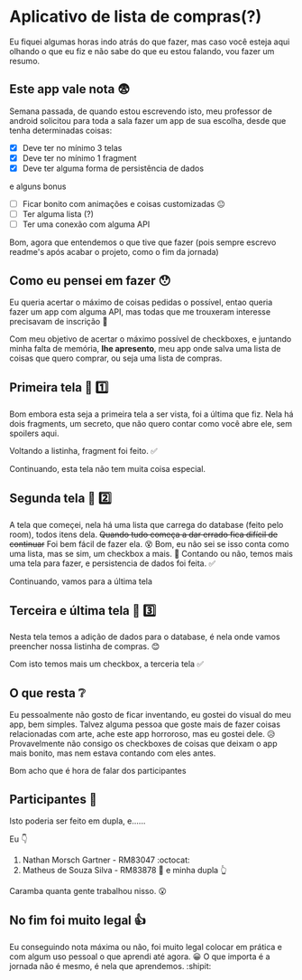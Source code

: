 # Aplicativo de lista de compras(?)

Eu fiquei algumas horas indo atrás do que fazer, mas caso você esteja aqui olhando o que eu fiz e não sabe do que eu estou falando, vou fazer um resumo.

## Este app vale nota :fearful:

Semana passada, de quando estou escrevendo isto, meu professor de android solicitou para toda a sala fazer um app de sua escolha, desde que tenha determinadas coisas:

- [x] Deve ter no mínimo 3 telas
- [x] Deve ter no mínimo 1 fragment
- [x] Deve ter alguma forma de persistência de dados

e alguns bonus

- [ ] Ficar bonito com animações e coisas customizadas :neutral_face:
- [ ] Ter alguma lista (?)
- [ ] Ter uma conexão com alguma API

Bom, agora que entendemos o que tive que fazer (pois sempre escrevo readme's após acabar o projeto, como o fim da jornada)

## Como eu pensei em fazer :hushed:

Eu queria acertar o máximo de coisas pedidas o possível, entao queria fazer um app com alguma API, mas todas que me trouxeram interesse precisavam de inscrição :triumph:

Com meu objetivo de acertar o máximo possível de checkboxes, e juntando minha falta de memória, **lhe apresento**, meu app onde salva uma lista de coisas que quero comprar, ou seja uma lista de compras.

## Primeira tela :iphone: :one:

Bom embora esta seja a primeira tela a ser vista, foi a última que fiz.
Nela há dois fragments, um secreto, que não quero contar como você abre ele, sem spoilers aqui.

Voltando a listinha, fragment foi feito. :white_check_mark:

Continuando, esta tela não tem muita coisa especial.

## Segunda tela :iphone: :two:

A tela que começei, nela há uma lista que carrega do database (feito pelo room), todos itens dela.
~~Quando tudo começa a dar errado fica difícil de continuar~~ Foi bem fácil de fazer ela. :dizzy_face:
Bom, eu não sei se isso conta como uma lista, mas se sim, um checkbox a mais. :white_square_button:
Contando ou não, temos mais uma tela para fazer, e persistencia de dados foi feita. :white_check_mark:

Continuando, vamos para a última tela

## Terceira e última tela :iphone: :three:

Nesta tela temos a adição de dados para o database, é nela onde vamos preencher nossa listinha de compras. :blush:

Com isto temos mais um checkbox, a terceria tela :white_check_mark:

## O que resta :grey_question:

Eu pessoalmente não gosto de ficar inventando, eu gostei do visual do meu app, bem simples.
Talvez alguma pessoa que goste mais de fazer coisas relacionadas com arte, ache este app horroroso, mas eu gostei dele. :disappointed_relieved:
Provavelmente não consigo os checkboxes de coisas que deixam o app mais bonito, mas nem estava contando com eles antes.

Bom acho que é hora de falar dos participantes

## Participantes :busts_in_silhouette:

Isto poderia ser feito em dupla, e......

Eu :point_down:
1. Nathan Morsch Gartner - RM83047 :octocat:
2. Matheus de Souza Silva - RM83878 :goat:
e minha dupla :point_up_2:

Caramba quanta gente trabalhou nisso. :open_mouth:

## No fim foi muito legal :+1:

Eu conseguindo nota máxima ou não, foi muito legal colocar em prática e com algum uso pessoal o que aprendi até agora. :grinning:
O que importa é a jornada não é mesmo, é nela que aprendemos.
:shipit:


